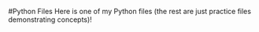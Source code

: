 #Python Files
Here is one of my Python files (the rest are just practice files demonstrating concepts)!
